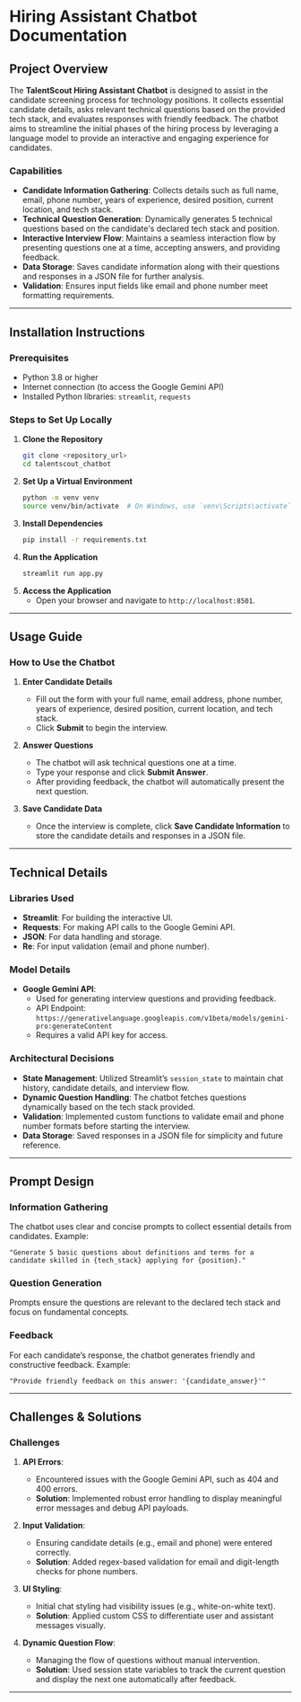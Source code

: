 # Hiring Assistant Chatbot Documentation

## Project Overview
The **TalentScout Hiring Assistant Chatbot** is designed to assist in the candidate screening process for technology positions. It collects essential candidate details, asks relevant technical questions based on the provided tech stack, and evaluates responses with friendly feedback. The chatbot aims to streamline the initial phases of the hiring process by leveraging a language model to provide an interactive and engaging experience for candidates.

### Capabilities
- **Candidate Information Gathering**: Collects details such as full name, email, phone number, years of experience, desired position, current location, and tech stack.
- **Technical Question Generation**: Dynamically generates 5 technical questions based on the candidate's declared tech stack and position.
- **Interactive Interview Flow**: Maintains a seamless interaction flow by presenting questions one at a time, accepting answers, and providing feedback.
- **Data Storage**: Saves candidate information along with their questions and responses in a JSON file for further analysis.
- **Validation**: Ensures input fields like email and phone number meet formatting requirements.

---

## Installation Instructions
### Prerequisites
- Python 3.8 or higher
- Internet connection (to access the Google Gemini API)
- Installed Python libraries: `streamlit`, `requests`

### Steps to Set Up Locally
1. **Clone the Repository**
   ```bash
   git clone <repository_url>
   cd talentscout_chatbot
   ```
2. **Set Up a Virtual Environment**
   ```bash
   python -m venv venv
   source venv/bin/activate  # On Windows, use `venv\Scripts\activate`
   ```
3. **Install Dependencies**
   ```bash
   pip install -r requirements.txt
   ```
4. **Run the Application**
   ```bash
   streamlit run app.py
   ```
5. **Access the Application**
   - Open your browser and navigate to `http://localhost:8501`.

---

## Usage Guide
### How to Use the Chatbot
1. **Enter Candidate Details**
   - Fill out the form with your full name, email address, phone number, years of experience, desired position, current location, and tech stack.
   - Click **Submit** to begin the interview.

2. **Answer Questions**
   - The chatbot will ask technical questions one at a time.
   - Type your response and click **Submit Answer**.
   - After providing feedback, the chatbot will automatically present the next question.

3. **Save Candidate Data**
   - Once the interview is complete, click **Save Candidate Information** to store the candidate details and responses in a JSON file.

---

## Technical Details
### Libraries Used
- **Streamlit**: For building the interactive UI.
- **Requests**: For making API calls to the Google Gemini API.
- **JSON**: For data handling and storage.
- **Re**: For input validation (email and phone number).

### Model Details
- **Google Gemini API**:
  - Used for generating interview questions and providing feedback.
  - API Endpoint: `https://generativelanguage.googleapis.com/v1beta/models/gemini-pro:generateContent`
  - Requires a valid API key for access.

### Architectural Decisions
- **State Management**: Utilized Streamlit’s `session_state` to maintain chat history, candidate details, and interview flow.
- **Dynamic Question Handling**: The chatbot fetches questions dynamically based on the tech stack provided.
- **Validation**: Implemented custom functions to validate email and phone number formats before starting the interview.
- **Data Storage**: Saved responses in a JSON file for simplicity and future reference.

---

## Prompt Design
### Information Gathering
The chatbot uses clear and concise prompts to collect essential details from candidates. Example:
```
"Generate 5 basic questions about definitions and terms for a candidate skilled in {tech_stack} applying for {position}."
```
### Question Generation
Prompts ensure the questions are relevant to the declared tech stack and focus on fundamental concepts.

### Feedback
For each candidate’s response, the chatbot generates friendly and constructive feedback. Example:
```
"Provide friendly feedback on this answer: '{candidate_answer}'"
```
---

## Challenges & Solutions
### Challenges
1. **API Errors**:
   - Encountered issues with the Google Gemini API, such as 404 and 400 errors.
   - **Solution**: Implemented robust error handling to display meaningful error messages and debug API payloads.

2. **Input Validation**:
   - Ensuring candidate details (e.g., email and phone) were entered correctly.
   - **Solution**: Added regex-based validation for email and digit-length checks for phone numbers.

3. **UI Styling**:
   - Initial chat styling had visibility issues (e.g., white-on-white text).
   - **Solution**: Applied custom CSS to differentiate user and assistant messages visually.

4. **Dynamic Question Flow**:
   - Managing the flow of questions without manual intervention.
   - **Solution**: Used session state variables to track the current question and display the next one automatically after feedback.

---

